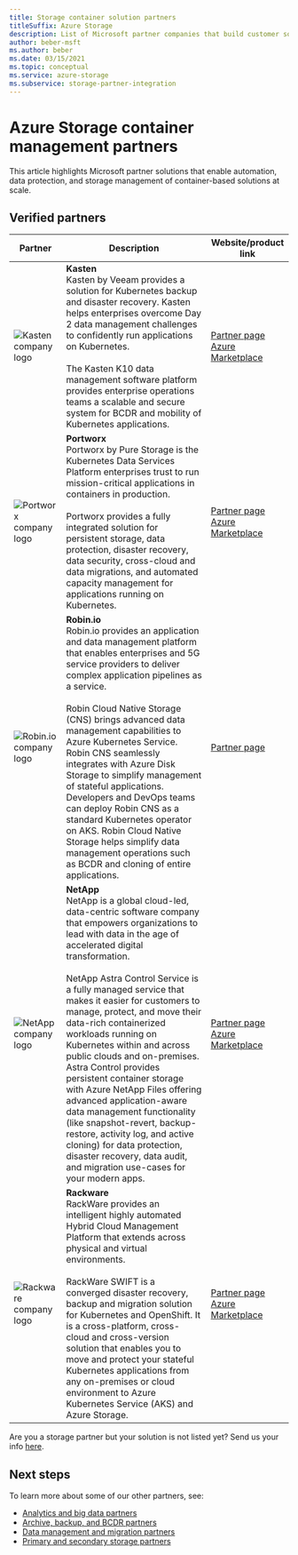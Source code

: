 ```yaml
---
title: Storage container solution partners
titleSuffix: Azure Storage
description: List of Microsoft partner companies that build customer solutions for containers with Azure Storage
author: beber-msft
ms.author: beber
ms.date: 03/15/2021
ms.topic: conceptual
ms.service: azure-storage
ms.subservice: storage-partner-integration
---
```


# Azure Storage container management partners

This article highlights Microsoft partner solutions that enable automation, data protection, and storage management of container-based solutions at scale.

## Verified partners

| Partner | Description | Website/product link |
| ------- | ----------- | -------------------- |
| ![Kasten company logo](./media/kasten-logo.png) |**Kasten**<br>Kasten by Veeam provides a solution for Kubernetes backup and disaster recovery. Kasten helps enterprises overcome Day 2 data management challenges to confidently run applications on Kubernetes.<br><br>The Kasten K10 data management software platform provides enterprise operations teams a scalable and secure system for BCDR and mobility of Kubernetes applications.|[Partner page](https://docs.kasten.io/latest/install/azure/azure.html)<br>[Azure Marketplace](https://azuremarketplace.microsoft.com/en-us/marketplace/apps/veeam.kasten_k10_by_veeam_byol?tab=Overview)|
| ![Portworx company logo](./media/portworx-logo.png) |**Portworx**<br>Portworx by Pure Storage is the Kubernetes Data Services Platform enterprises trust to run mission-critical applications in containers in production.<br><br>Portworx provides a fully integrated solution for persistent storage, data protection, disaster recovery, data security, cross-cloud and data migrations, and automated capacity management for applications running on Kubernetes.|[Partner page](https://portworx.com/azure/)<br>[Azure Marketplace](https://azuremarketplace.microsoft.com/marketplace/apps/purestoragemarketplaceadmin.portworx-enterprise)|
| ![Robin.io company logo](./media/robin-logo.png) |**Robin.io**<br>Robin.io provides an application and data management platform that enables enterprises and 5G service providers to deliver complex application pipelines as a service.<br><br>Robin Cloud Native Storage (CNS) brings advanced data management capabilities to Azure Kubernetes Service. Robin CNS seamlessly integrates with Azure Disk Storage to simplify management of stateful applications. Developers and DevOps teams can deploy Robin CNS as a standard Kubernetes operator on AKS. Robin Cloud Native Storage helps simplify data management operations such as BCDR and cloning of entire applications. |[Partner page](https://robin.io/robin-cloud-native-storage-for-microsoft-aks/)|
| ![NetApp company logo](./media/astra-logo.jpg) |**NetApp**<br>NetApp is a global cloud-led, data-centric software company that empowers organizations to lead with data in the age of accelerated digital transformation.<br><br>NetApp Astra Control Service is a fully managed service that makes it easier for customers to manage, protect, and move their data-rich containerized workloads running on Kubernetes within and across public clouds and on-premises. Astra Control provides persistent container storage with Azure NetApp Files offering advanced application-aware data management functionality (like snapshot-revert, backup-restore, activity log, and active cloning) for data protection, disaster recovery, data audit, and migration use-cases for your modern apps. |[Partner page](https://cloud.netapp.com/astra)<br>[Azure Marketplace](https://azuremarketplace.microsoft.com/marketplace/apps/netapp.netapp-astra-acs)|
| ![Rackware company logo](./media/rackware-logo.png) |**Rackware**<br>RackWare provides an intelligent highly automated Hybrid Cloud Management Platform that extends across physical and virtual environments.<br><br>RackWare SWIFT is a converged disaster recovery, backup and migration solution for Kubernetes and OpenShift. It is a cross-platform, cross-cloud and cross-version solution that enables you to move and protect your stateful Kubernetes applications from any on-premises or cloud environment to Azure Kubernetes Service (AKS) and Azure Storage.|[Partner page](https://www.rackwareinc.com/rackware-swift-microsoft-azure)<br>[Azure Marketplace](https://azuremarketplace.microsoft.com/en-us/marketplace/apps?search=rackware%20swift&page=1&filters=virtual-machine-images)|

Are you a storage partner but your solution is not listed yet? Send us your info [here](https://forms.office.com/pages/responsepage.aspx?id=v4j5cvGGr0GRqy180BHbR3i8TQB_XnRAsV3-7XmQFpFUQjY4QlJYUzFHQ0ZBVDNYWERaUlNRVU5IMyQlQCN0PWcu).
## Next steps

To learn more about some of our other partners, see:

- [Analytics and big data partners](..\analytics\partner-overview.md)
- [Archive, backup, and BCDR partners](..\backup-archive-disaster-recovery\partner-overview.md)
- [Data management and migration partners](..\data-management\partner-overview.md)
- [Primary and secondary storage partners](..\primary-secondary-storage\partner-overview.md)
